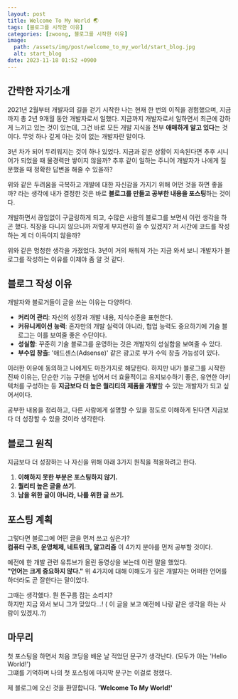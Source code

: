 ```yaml
---
layout: post
title: Welcome To My World 🌏
tags: [블로그를 시작한 이유]
categories: [zwoong, 블로그를 시작한 이유]
image:
  path: /assets/img/post/welcome_to_my_world/start_blog.jpg
  alt: start_blog
date: 2023-11-18 01:52 +0900
---
```


## 간략한 자기소개

2021년 2월부터 개발자의 길을 걷기 시작한 나는 현재 한 번의 이직을 경험했으며, 지금까지 총 2년 9개월 동안 개발자로서 일했다. 지금까지 개발자로서 일하면서 최근에 강하게 느끼고 있는 것이 있는데, 그건 바로 모든 개발 지식을 전부 **애매하게 알고 있다**는 것이다. 무엇 하나 깊게 아는 것이 없는 개발자란 말이다.

3년 차가 되어 두려워지는 것이 하나 있었다. 지금과 같은 상황이 지속된다면 추후 시니어가 되었을 때 물경력만 쌓이지 않을까? 추후 같이 일하는 주니어 개발자가 나에게 질문했을 때 정확한 답변을 해줄 수 있을까?

위와 같은 두려움을 극복하고 개발에 대한 자신감을 가지기 위해 어떤 것을 하면 좋을까? 라는 생각에 내가 결정한 것은 바로 **블로그를 만들고 공부한 내용을 포스팅**하는 것이다.

개발하면서 끊임없이 구글링하게 되고, 수많은 사람의 블로그를 보면서 이런 생각을 하곤 했다. 직장을 다니지 않으니까 저렇게 부지런히 쓸 수 있겠지? 저 시간에 코드를 작성하는 게 더 이득이지 않을까?

위와 같은 멍청한 생각을 가졌었다. 3년이 거의 채워져 가는 지금 와서 보니 개발자가 블로그를 작성하는 이유를 이제야 좀 알 것 같다.

## 블로그 작성 이유

개발자와 블로거들이 글을 쓰는 이유는 다양하다.

- **커리어 관리**: 자신의 성장과 개발 내용, 지식수준을 표현한다.
- **커뮤니케이션 능력**: 혼자만의 개발 실력이 아니라, 협업 능력도 중요하기에 기술 블로그는 이를 보여줄 좋은 수단이다.
- **성실함**: 꾸준히 기술 블로그를 운영하는 것은 개발자의 성실함을 보여줄 수 있다.
- **부수입 창출**: '애드센스(Adsense)' 같은 광고로 부가 수익 창출 가능성이 있다.

이러한 이유에 동의하고 나에게도 마찬가지로 해당한다. 하지만 내가 블로그를 시작한 진짜 이유는, 단순한 기능 구현을 넘어서 더 효율적이고 유지보수하기 좋은, 유연한 아키텍처를 구성하는 등 **지금보다 더 높은 퀄리티의 제품을 개발**할 수 있는 개발자가 되고 싶어서이다.

공부한 내용을 정리하고, 다른 사람에게 설명할 수 있을 정도로 이해하게 된다면 지금보다 더 성장할 수 있을 것이라 생각한다.

## 블로그 원칙

지금보다 더 성장하는 나 자신을 위해 아래 3가지 원칙을 적용하려고 한다.

1. **이해하지 못한 부분은 포스팅하지 않기.**
2. **퀄리티 높은 글을 쓰기.**
3. **남을 위한 글이 아니라, 나를 위한 글 쓰기.**

## 포스팅 계획

그렇다면 블로그에 어떤 글을 먼저 쓰고 싶은가? <br>
**컴퓨터 구조, 운영체제, 네트워크, 알고리즘** 이 4가지 분야를 먼저 공부할 것이다.

예전에 한 개발 관련 유튜브가 올린 동영상을 보는데 이런 말을 했었다. <br>
**"언어는 크게 중요하지 않다."** 위 4가지에 대해 이해도가 깊은 개발자는 어떠한 언어를 하더라도 곧 잘한다는 말이었다.

그때는 생각했다. 뭔 뜬구름 잡는 소리지? <br>
하지만 지금 와서 보니 그가 맞았다...! ( 이 글을 보고 예전에 나랑 같은 생각을 하는 사람이 있겠지..?)

## 마무리

첫 포스팅을 하면서 처음 코딩을 배운 날 적었던 문구가 생각난다. (모두가 아는 'Hello World!') <br>
그떄를 기억하며 나의 첫 포스팅에 마지막 문구는 이걸로 정했다.

제 블로그에 오신 것을 환영합니다. **'Welcome To My World!'**
